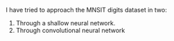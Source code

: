 I have tried to approach the MNSIT digits dataset in two:
1. Through a shallow neural network.
2. Through convolutional neural network
